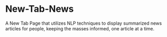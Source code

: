 # New-Tab-News
A New Tab Page that utilizes NLP techniques to display summarized news articles for people, keeping the masses informed, one article at a time.
